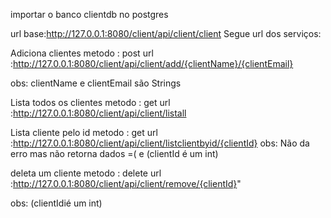 

importar o banco clientdb no postgres

url base:http://127.0.0.1:8080/client/api/client/client
Segue url dos serviços:

Adiciona clientes
metodo : post
url :http://127.0.0.1:8080/client/api/client/add/{clientName}/{clientEmail}     

obs: clientName e clientEmail são Strings

Lista todos os clientes
metodo : get
url :http://127.0.0.1:8080/client/api/client/listall

Lista cliente pelo id
metodo : get
url :http://127.0.0.1:8080/client/api/client/listclientbyid/{clientId} 
obs: Não da erro mas não retorna dados =( e 
(clientId é um int)

deleta um cliente
metodo : delete
url :http://127.0.0.1:8080/client/api/client/remove/{clientId}" 

obs: (clientIdié um int)

